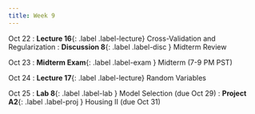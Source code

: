 ```yaml
---
title: Week 9
---
```



Oct 22
: **Lecture 16**{: .label .label-lecture} Cross-Validation and Regularization
: **Discussion 8**{: .label .label-disc } Midterm Review

Oct 23
: **Midterm Exam**{: .label .label-exam } Midterm (7-9 PM PST)

Oct 24
: **Lecture 17**{: .label .label-lecture} Random Variables


Oct 25
: **Lab 8**{: .label .label-lab }  Model Selection (due Oct 29)
: **Project A2**{: .label .label-proj } Housing II (due Oct 31)